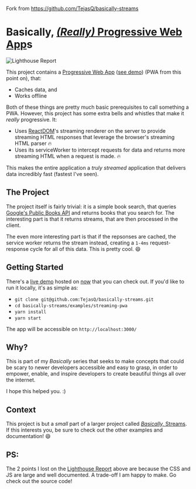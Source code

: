 Fork from https://github.com/TejasQ/basically-streams

# Basically, [_(Really)_ Progressive Web App](https://server-stjntslidj.now.sh)s
![Lighthouse Report](https://tejasq.github.io/basically-streams/examples/streaming-pwa/lighthouse-report.png)

This project contains a [Progressive Web App](https://en.wikipedia.org/wiki/Progressive_web_app) ([see demo](https://server-stjntslidj.now.sh)) (PWA from this point on), that:

- Caches data, and
- Works offline

Both of these things are pretty much basic prerequisites to call something a PWA. However, this project has some extra bells and whistles that make it _really_ progressive. It:

- Uses [ReactDOM](https://reactjs.org/docs/react-dom.html)'s streaming renderer on the server to provide streaming HTML responses that leverage the browser's streaming HTML parser 🔥
- Uses its serviceWorker to intercept requests for data and returns more streaming HTML when a request is made. 🔥

This makes the entire application a _truly streamed_ application that delivers data incredibly fast (fastest I've seen).

## The Project
The project itself is fairly trivial: it is a simple book search, that queries [Google's Public Books API](https://developers.google.com/books/) and returns books that you search for. The interesting part is that it returns streams, that are then processed in the client.

The even more interesting part is that if the repsonses are cached, the service worker returns the stream instead, creating a `1-4ms` request-response cycle for all of this data. This is pretty cool. 😄

## Getting Started

There's a [live demo](https://server-stjntslidj.now.sh) hosted on [now](https://now.sh/) that you can check out. If you'd like to run it locally, it's as simple as:

- `git clone git@github.com:TejasQ/basically-streams.git`
- `cd basically-streams/examples/streaming-pwa`
- `yarn install`
- `yarn start`

The app will be accessible on `http://localhost:3000/`

## Why?

This is part of my _Basically_ series that seeks to make concepts that could be scary to newer developers accessible and easy to grasp, in order to empower, enable, and inspire developers to create beautiful things all over the internet.

I hope this helped you. :)

## Context

This project is but a _small_ part of a larger project called [_Basically,_ Streams](https://github.com/TejasQ/basically-streams). If this interests you, be sure to check out the other examples and documentation! 😄

## PS:
The 2 points I lost on the [Lighthouse Report](https://developers.google.com/web/tools/lighthouse/) above are because the CSS and JS are large and well documented. A trade-off I am happy to make. Go check out the source code!

